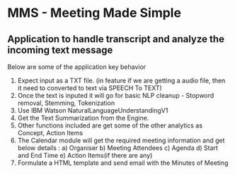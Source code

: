 # **MMS - Meeting Made Simple**
## **Application to handle transcript and analyze the incoming text message**

Below are some of the application key behavior
1) Expect input as a TXT file. (in feature if we are getting a audio file, then it need to converted to text via SPEECH To TEXT)
2) Once the text is inputed it will go for basic NLP cleanup - Stopword removal, Stemming, Tokenization
3) Use IBM Watson NaturalLanguageUnderstandingV1 
4) Get the Text Summarization from the Engine.
5) Other functions included are get some of the other analytics as Concept, Action Items
6) The Calendar module will get the required meeting information and get below details :
        a) Organiser
        b) Meeting Attendees
        c) Agenda
        d) Start and End Time
        e) Action Items(if there are any)
7) Formulate a HTML template and send email with the Minutes of Meeting
